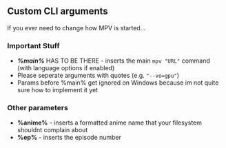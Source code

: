 ## Custom CLI arguments
If you ever need to change how MPV is started...

### Important Stuff
- ***%main%*** HAS TO BE THERE - inserts the main `mpv "URL"` command (with language options if enabled)
- Please seperate arguments with quotes (e.g. `"--vo=gpu"`)
- Params before %main% get ignored on Windows because im not quite sure how to implement it yet

### Other parameters
- **%anime%** - inserts a formatted anime name that your filesystem shouldnt complain about
- **%ep%** - inserts the episode number

